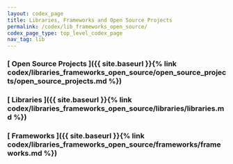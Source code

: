 ```yaml
---
layout: codex_page
title: Libraries, Frameworks and Open Source Projects
permalink: /codex/lib_frameworks_open_source/
codex_page_type: top_level_codex_page
nav_tag: lib
---
```


### [ Open Source Projects ]({{ site.baseurl }}{% link codex/libraries_frameworks_open_source/open_source_projects/open_source_projects.md %})

### [ Libraries ]({{ site.baseurl }}{% link codex/libraries_frameworks_open_source/libraries/libraries.md %})

### [ Frameworks ]({{ site.baseurl }}{% link codex/libraries_frameworks_open_source/frameworks/frameworks.md %})